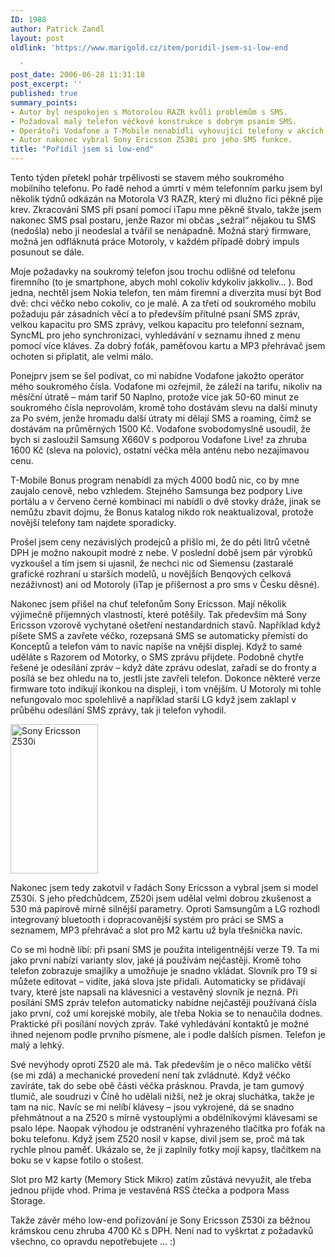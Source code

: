 ```yaml
---
ID: 1988
author: Patrick Zandl
layout: post
oldlink: 'https://www.marigold.cz/item/poridil-jsem-si-low-end

  '
post_date: 2006-06-28 11:31:18
post_excerpt: ''
published: true
summary_points:
- Autor byl nespokojen s Motorolou RAZR kvůli problémům s SMS.
- Požadoval malý telefon véčkové konstrukce s dobrým psaním SMS.
- Operátoři Vodafone a T-Mobile nenabídli vyhovující telefony v akcích.
- Autor nakonec vybral Sony Ericsson Z530i pro jeho SMS funkce.
title: "Pořídil jsem si low-end"
---
```


<p>Tento týden přetekl pohár trpělivosti se stavem mého soukromého mobilního telefonu. Po řadě nehod a úmrtí v mém telefonním parku jsem byl několik týdnů odkázán na Motorola V3 RAZR, který mi dlužno říci pěkně pije krev. Zkracování SMS při psaní pomocí iTapu mne pěkně štvalo, takže jsem nakonec SMS psal postaru, jenže Razor mi občas „sežral“ nějakou tu SMS (nedošla) nebo ji neodeslal a tvářil se nenápadně. Možná starý firmware, možná jen odfláknutá práce Motoroly, v každém případě dobrý impuls posunout se dále.</p>

<p>Moje požadavky na soukromý telefon jsou trochu odlišné od telefonu firemního (to je smartphone, abych mohl cokoliv kdykoliv jakkoliv… ). Bod jedna, nechtěl jsem Nokia telefon, ten mám firemní a diverzita musí být Bod dvě: chci véčko nebo cokoliv, co je malé. A za třetí od soukromého mobilu požaduju pár zásadních věcí a to především přítulné psaní SMS zpráv, velkou kapacitu pro SMS zprávy, velkou kapacitu pro telefonní seznam, SyncML pro jeho synchronizaci, vyhledávání v seznamu ihned z menu pomocí více kláves. Za dobrý foťák, paměťovou kartu a MP3 přehrávač jsem ochoten si připlatit, ale velmi málo. </p>

<p>Ponejprv jsem se šel podívat, co mi nabídne Vodafone jakožto operátor mého soukromého čísla. Vodafone mi ozřejmil, že záleží na tarifu, nikoliv na měsíční útratě – mám tarif 50 Naplno, protože více jak 50-60 minut ze soukromého čísla neprovolám, kromě toho dostávám slevu na další minuty za Po svém, jenže hromadu další útraty mi dělají SMS a roaming, čímž se dostávám na průměrných 1500 Kč.   Vodafone svobodomyslně usoudil, že bych si zasloužil Samsung X660V s podporou Vodafone Live! za zhruba 1600 Kč (sleva na polovic), ostatní véčka měla anténu nebo nezajímavou cenu. </p>

<p>T-Mobile Bonus program nenabídl za mých 4000 bodů nic, co by mne zaujalo cenově, nebo vzhledem. Stejného Samsunga bez podpory Live portálu a v červeno černé kombinaci mi nabídli o dvě stovky dráže, jinak se nemůžu zbavit dojmu, že Bonus katalog nikdo rok neaktualizoval, protože novější telefony tam najdete sporadicky. </p>

<p>Prošel jsem ceny nezávislých prodejců a přišlo mi, že do pěti litrů včetně DPH je možno nakoupit modré z nebe. V poslední době jsem pár výrobků vyzkoušel a tím jsem si ujasnil, že nechci nic od Siemensu (zastaralé grafické rozhraní u starších modelů, u novějších Benqových celková nezáživnost) ani od Motoroly (iTap je příšernost a pro sms v Česku děsné). </p>

<p>Nakonec jsem přišel na chuť telefonům Sony Ericsson. Mají několik výjimečně příjemných vlastností, které potěšily. Tak především má Sony Ericsson vzorově vychytané ošetření nestandardních stavů. Například když píšete SMS a zavřete véčko, rozepsaná SMS se automaticky přemístí do Konceptů a telefon  vám to navíc napíše na vnější displej. Když to samé uděláte s Razorem od Motorky, o SMS zprávu přijdete. Podobně chytře řešené je odesílání zpráv – když dáte zprávu odeslat, zařadí se do fronty a posílá se bez ohledu na to, jestli jste zavřeli telefon. Dokonce některé verze firmware toto indikují ikonkou na displeji, i tom vnějším. U Motoroly mi tohle nefungovalo moc spolehlivě a například starší LG když jsem zaklapl v průběhu odesílání SMS zprávy, tak ji telefon vyhodil. </p>

<div class="rightbox"><img src="/wp-content/uploads/20060628-SonyEricssonZ530i.jpg" alt="Sony Ericsson Z530i" width="140" height="239" /></div><p>Nakonec jsem tedy zakotvil v řadách Sony Ericsson a vybral jsem si model Z530i. S jeho předchůdcem, Z520i jsem udělal velmi dobrou zkušenost a 530 má papírově mírně silnější parametry. Oproti Samsungům a LG rozhodl integrovaný bluetooth i dopracovanější systém pro práci se SMS a seznamem, MP3 přehrávač a slot pro M2 kartu už byla třešnička navíc. </p>

<p>Co se mi hodně líbí: při psaní SMS je použita inteligentnější verze T9. Ta mi jako první nabízí varianty slov, jaké já používám nejčastěji. Kromě toho telefon zobrazuje smajlíky a umožňuje je snadno vkládat. Slovník pro T9 si můžete editovat – vidíte, jaká slova jste přidali. Automaticky se přidávají tvary, které jste napsali na klávesnici a vestavěný slovník je nezná. Při posílání SMS zpráv telefon automaticky nabídne nejčastěji používaná čísla jako první, což umí korejské mobily, ale třeba Nokia se to nenaučila dodnes. Praktické při posílání nových zpráv. Také vyhledávání kontaktů je možné ihned nejenom podle prvního písmene, ale i podle dalších písmen. Telefon je malý a lehký. </p>

<p>Své nevýhody oproti Z520 ale má. Tak především je o něco maličko větší (se mi zdá) a mechanické provedení není tak zvládnuté. Když véčko zavíráte, tak do sebe obě části véčka prásknou. Pravda, je tam gumový tlumič, ale soudruzi v Číně ho udělali nižší, než je okraj sluchátka, takže je tam na nic. Navíc se mi nelíbí klávesy – jsou vykrojené, dá se snadno přehmátnout a na Z520 s mírně vystouplými a obdélníkovými klávesami se psalo lépe. Naopak výhodou je odstranění vyhrazeného tlačítka pro foťák na boku telefonu. Když jsem Z520 nosil v kapse, divil jsem se, proč má tak rychle plnou paměť. Ukázalo se, že ji zaplnily fotky mojí kapsy, tlačítkem na boku se v kapse fotilo o stošest. </p>

<p>Slot pro M2 karty (Memory Stick Mikro) zatím zůstává nevyužit, ale třeba jednou přijde vhod. Prima je vestavěná RSS čtečka a podpora Mass Storage. </p>

<p>Takže závěr mého low-end pořizování je Sony Ericsson Z530i za běžnou krámskou cenu zhruba 4700 Kč s DPH. Není nad to vyškrtat z požadavků všechno, co opravdu nepotřebujete … :)
</p>